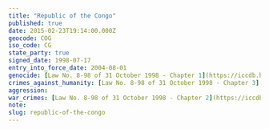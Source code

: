 ```yaml
---
title: "Republic of the Congo"
published: true
date: 2015-02-23T19:14:00.000Z
geocode: COG
iso_code: CG
state_party: true
signed_date: 1998-07-17
entry_into_force_date: 2004-08-01
genocide: [Law No. 8-98 of 31 October 1998 - Chapter 1](https://iccdb.hrlc.net/data/doc/533/)
crimes_against_humanity: [Law No. 8-98 of 31 October 1998 - Chapter 3](https://iccdb.hrlc.net/data/doc/533/)
aggression:
war_crimes: [Law No. 8-98 of 31 October 1998 - Chapter 2](https://iccdb.hrlc.net/data/doc/533/)
note:
slug: republic-of-the-congo
---
```

